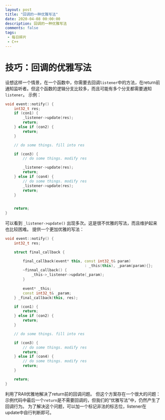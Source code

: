 ```yaml
---
layout: post
title: "回调的一种优雅写法"
date: 2020-04-08 00:00:00
description: 回调的一种优雅写法
comments: false
tags: 
 - 每日碎片
 - C++
---
```


# 技巧：回调的优雅写法

设想这样一个情景，在一个函数中，你需要去回调`listener`中的方法，在return前通知监听者。但这个函数的逻辑分支比较多，而且可能有多个分支都需要通知`listener`。
示例：
```c++
void event::notify() {
	int32_t res;
	if (con1) {
		_listener->update(res);
		return;
	} else if (con2) {
		return;
	}

	// do some things. fill into res

	if (con3) {
		// do some things. modify res

		_listener->update(res);
		return;
	} else if (con4) {
		// do some things. modify res
		_listener->update(res);
		return;
	}

	
	return;
}
```

可以看到 `_listener->update()` 出现多次。这是很不优雅的写法，而且维护起来也比较困难。
提供一个更加优雅的写法：
```c++
void event::notify() {
	int32_t res;

	struct final_callback {

		final_callback(event* this, const int32_t& param) 
									: _this(this), _param(param){};
		~finnal_callback() {
			_this->_listener->update(_param);
		}
		
		event* _this;
		const int32_t& _param;
	} _final_callback(this, res);

	if (con1) {
		return;
	} else if (con2) {
		return;
	}

	// do some things. fill into res

	if (con3) {
		// do some things. modify res
		return;
	} else if (con4) {
		// do some things. modify res
		return;
	}

	return;
}
```

利用了RAII优雅地解决了return前的回调问题。
但这个方案存在一个很大的问题：示例代码中最后一个`return`是不需要回调的，但我们的“优雅写法”中，仍然产生了回调行为。
为了解决这个问题，可以加一个标记非法的标志位，listener在update中自行判断即可。